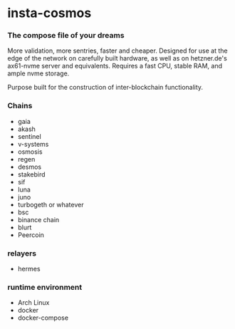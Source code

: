 # insta-cosmos

### The compose file of your dreams
More validation, more sentries, faster and cheaper.  Designed for use at the edge of the network on carefully built hardware, as well as on hetzner.de's ax61-nvme server and equivalents.  Requires a fast CPU, stable RAM, and ample nvme storage.  

Purpose built for the construction of inter-blockchain functionality.


### Chains

* gaia
* akash
* sentinel
* v-systems
* osmosis
* regen
* desmos
* stakebird
* sif
* luna
* juno
* turbogeth or whatever
* bsc
* binance chain
* blurt
* Peercoin



### relayers
* hermes


### runtime environment
* Arch Linux
* docker
* docker-compose

